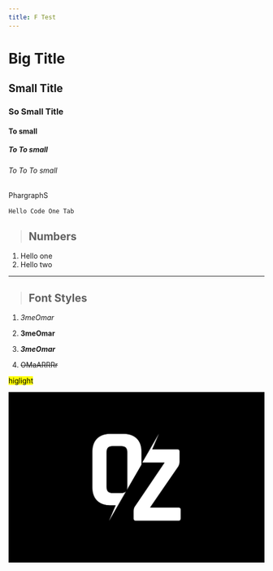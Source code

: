 ```yaml
---
title: F Test
---
```


# Big Title

## Small Title

### So Small Title

#### To small

##### To To  small

###### To To To  small

PhargraphS

    Hello Code One Tab


>## Numbers

1. Hello one
2. Hello two

------------------------

>## Font Styles 

1. *3meOmar*

2. **3meOmar**

3. ***3meOmar***

4. ~~OMaARRRr~~

<mark>higlight</mark>

![Image](/assets/Images/Oz2.jpg)